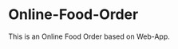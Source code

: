# Online-Food-Order

This is an Online Food Order based on Web-App.































































































































































































































































































































